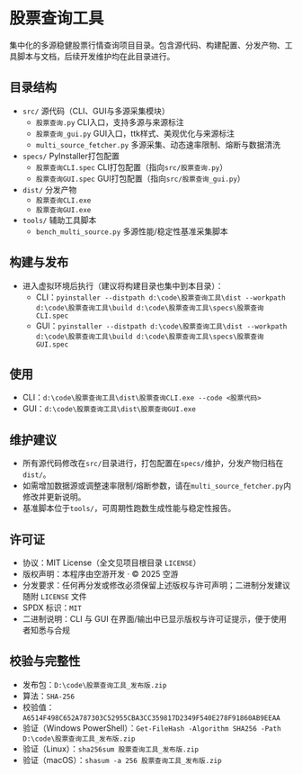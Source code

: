 # 股票查询工具

集中化的多源稳健股票行情查询项目目录。包含源代码、构建配置、分发产物、工具脚本与文档，后续开发维护均在此目录进行。

## 目录结构
- `src/` 源代码（CLI、GUI与多源采集模块）
  - `股票查询.py` CLI入口，支持多源与来源标注
  - `股票查询_gui.py` GUI入口，ttk样式、美观优化与来源标注
  - `multi_source_fetcher.py` 多源采集、动态速率限制、熔断与数据清洗
- `specs/` PyInstaller打包配置
  - `股票查询CLI.spec` CLI打包配置（指向`src/股票查询.py`）
  - `股票查询GUI.spec` GUI打包配置（指向`src/股票查询_gui.py`）
- `dist/` 分发产物
  - `股票查询CLI.exe`
  - `股票查询GUI.exe`
- `tools/` 辅助工具脚本
  - `bench_multi_source.py` 多源性能/稳定性基准采集脚本

## 构建与发布
- 进入虚拟环境后执行（建议将构建目录也集中到本目录）：
  - CLI：`pyinstaller --distpath d:\code\股票查询工具\dist --workpath d:\code\股票查询工具\build d:\code\股票查询工具\specs\股票查询CLI.spec`
  - GUI：`pyinstaller --distpath d:\code\股票查询工具\dist --workpath d:\code\股票查询工具\build d:\code\股票查询工具\specs\股票查询GUI.spec`

## 使用
- CLI：`d:\code\股票查询工具\dist\股票查询CLI.exe --code <股票代码>`
- GUI：`d:\code\股票查询工具\dist\股票查询GUI.exe`

## 维护建议
- 所有源代码修改在`src/`目录进行，打包配置在`specs/`维护，分发产物归档在`dist/`。
- 如需增加数据源或调整速率限制/熔断参数，请在`multi_source_fetcher.py`内修改并更新说明。
- 基准脚本位于`tools/`，可周期性跑数生成性能与稳定性报告。

## 许可证
- 协议：MIT License（全文见项目根目录 `LICENSE`）
- 版权声明：本程序由空游开发 · © 2025 空游
- 分发要求：任何再分发或修改必须保留上述版权与许可声明；二进制分发建议随附 `LICENSE` 文件
- SPDX 标识：`MIT`
- 二进制说明：CLI 与 GUI 在界面/输出中已显示版权与许可证提示，便于使用者知悉与合规

## 校验与完整性
- 发布包：`D:\code\股票查询工具_发布版.zip`
- 算法：`SHA-256`
- 校验值：`A6514F498C652A787303C52955CBA3CC359817D2349F540E278F91860AB9EEAA`
- 验证（Windows PowerShell）：`Get-FileHash -Algorithm SHA256 -Path D:\code\股票查询工具_发布版.zip`
- 验证（Linux）：`sha256sum 股票查询工具_发布版.zip`
- 验证（macOS）：`shasum -a 256 股票查询工具_发布版.zip`

